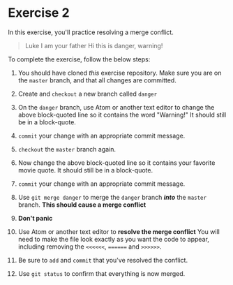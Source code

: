 # Exercise 2
In this exercise, you'll practice resolving a merge conflict.

> Luke I am your father
> Hi this is danger, warning!


To complete the exercise, follow the below steps:

1. You should have cloned _this_ exercise repository. Make sure you are on the `master` branch, and that all changes are committed.

2. Create and `checkout` a new branch called `danger`

3. On the `danger` branch, use Atom or another text editor to change the above block-quoted line so it contains the word "Warning!" It should still be in a block-quote.

4. `commit` your change with an appropriate commit message.

5. `checkout` the `master` branch again.

6. Now change the above block-quoted line so it contains your favorite movie quote. It should still be in a block-quote.

7. `commit` your change with an appropriate commit message.

8. Use `git merge danger` to merge the `danger` branch ___into___ the `master` branch. **This should cause a merge conflict**

9. **Don't panic**

10. Use Atom or another text editor to **resolve the merge conflict** You will need to make the file look exactly as you want the code to appear, including removing the `<<<<<<`, `======` and `>>>>>>`.

11. Be sure to `add` and `commit` that you've resolved the conflict.

12. Use `git status` to confirm that everything is now merged.
